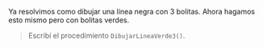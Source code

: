 Ya resolvimos como dibujar una línea negra con 3 bolitas. Ahora hagamos esto mismo pero con bolitas verdes.

> Escribí el procedimiento `DibujarLineaVerde3()`.